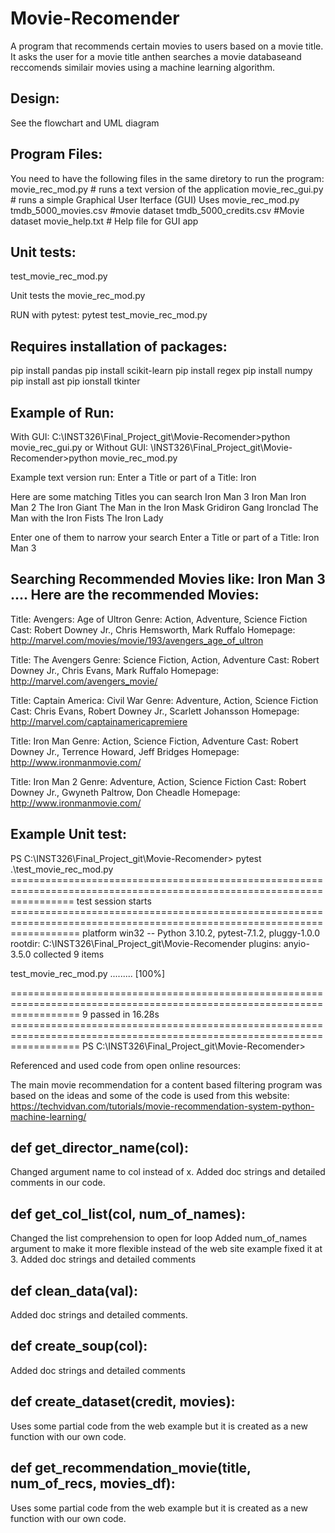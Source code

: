 # Movie-Recomender
A program that recommends certain movies to users based on a movie title. It asks the user for a movie title anthen searches a movie databaseand reccomends similair movies using a machine learning algorithm. 

Design:
------
See the flowchart and UML diagram 

Program Files: 
-------------
You need to have the following files in the same diretory to run the program:
movie_rec_mod.py   # runs a text version of the application
movie_rec_gui.py   # runs a simple Graphical User Iterface (GUI) Uses movie_rec_mod.py
tmdb_5000_movies.csv  #movie dataset
tmdb_5000_credits.csv  #Movie dataset
movie_help.txt  # Help file for GUI app

Unit tests:
-----------
test_movie_rec_mod.py

Unit tests the movie_rec_mod.py

RUN with pytest:
pytest test_movie_rec_mod.py

Requires installation of packages: 
---------------------------------
pip install pandas
pip install scikit-learn
pip install regex
pip install numpy
pip install ast
pip ionstall tkinter



Example of Run: 
---------------
With GUI:
C:\INST326\Final_Project_git\Movie-Recomender>python movie_rec_gui.py
or
Without GUI:
\INST326\Final_Project_git\Movie-Recomender>python movie_rec_mod.py

Example text version run:
Enter a Title or part of a Title: Iron

Here are some matching Titles you can search
Iron Man 3
Iron Man
Iron Man 2
The Iron Giant
The Man in the Iron Mask
Gridiron Gang
Ironclad
The Man with the Iron Fists
The Iron Lady

Enter one of them to narrow your search
Enter a Title or part of a Title: Iron Man 3

Searching Recommended Movies like: Iron Man 3 ....
Here are the recommended Movies:
--------------------------------

Title: Avengers: Age of Ultron
Genre: Action, Adventure, Science Fiction
Cast: Robert Downey Jr., Chris Hemsworth, Mark Ruffalo
Homepage: http://marvel.com/movies/movie/193/avengers_age_of_ultron

Title: The Avengers
Genre: Science Fiction, Action, Adventure
Cast: Robert Downey Jr., Chris Evans, Mark Ruffalo
Homepage: http://marvel.com/avengers_movie/

Title: Captain America: Civil War
Genre: Adventure, Action, Science Fiction
Cast: Chris Evans, Robert Downey Jr., Scarlett Johansson
Homepage: http://marvel.com/captainamericapremiere

Title: Iron Man
Genre: Action, Science Fiction, Adventure
Cast: Robert Downey Jr., Terrence Howard, Jeff Bridges
Homepage: http://www.ironmanmovie.com/

Title: Iron Man 2
Genre: Adventure, Action, Science Fiction
Cast: Robert Downey Jr., Gwyneth Paltrow, Don Cheadle
Homepage: http://www.ironmanmovie.com/


Example Unit test: 
------------------

PS C:\INST326\Final_Project_git\Movie-Recomender> pytest .\test_movie_rec_mod.py
======================================================================================================================= test session starts ========================================================================================================================
platform win32 -- Python 3.10.2, pytest-7.1.2, pluggy-1.0.0
rootdir: C:\INST326\Final_Project_git\Movie-Recomender
plugins: anyio-3.5.0
collected 9 items

test_movie_rec_mod.py .........                                                                                                                                                                                                                               [100%]

======================================================================================================================== 9 passed in 16.28s ======================================================================================================================== 
PS C:\INST326\Final_Project_git\Movie-Recomender> 



Referenced and used code from open online resources:

The main movie recommendation for a content based filtering program was based on the ideas and some of the code is
used from this website:
https://techvidvan.com/tutorials/movie-recommendation-system-python-machine-learning/

def get_director_name(col):
---------------------------
Changed argument name to col instead of x.
Added doc strings and detailed comments in our code.

def get_col_list(col, num_of_names):
--------------------------------------
Changed the list comprehension to open for loop
Added num_of_names argument to make it more flexible instead of
the web site example fixed it at 3.
Added doc strings and detailed comments

def clean_data(val):
---------------------
Added doc strings and detailed comments.

def create_soup(col):
----------------------
Added doc strings and detailed comments

def create_dataset(credit, movies):
----------------------------------
Uses some partial code from the web example but it is
created as a new function with our own code.

def get_recommendation_movie(title, num_of_recs, movies_df):
------------------------------------------------------------
Uses some partial code from the web example but it is
created as a new function with our own code.